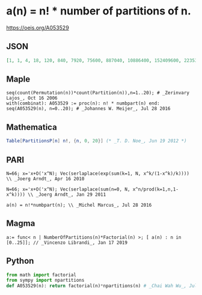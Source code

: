 # a\(n\) \= n\! \* number of partitions of n\.
https://oeis.org/A053529
## JSON
```JSON
[1, 1, 4, 18, 120, 840, 7920, 75600, 887040, 10886400, 152409600, 2235340800, 36883123200, 628929100800, 11769069312000, 230150688768000, 4833164464128000, 105639166144512000, 2464913876705280000, 59606099200327680000, 1525429559126753280000, 40464026199993876480000]
```
## Maple
```Maple
seq(count(Permutation(n))*count(Partition(n)),n=1..20); # _Zerinvary Lajos_, Oct 16 2006
with(combinat): A053529 := proc(n): n! * numbpart(n) end: seq(A053529(n), n=0..20); # _Johannes W. Meijer_, Jul 28 2016
```
## Mathematica
```Mathematica
Table[PartitionsP[n] n!, {n, 0, 20}] (* _T. D. Noe_, Jun 19 2012 *)
```
## PARI
```PARI
N=66; x='x+O('x^N); Vec(serlaplace(exp(sum(k=1, N, x^k/(1-x^k)/k)))) \\ _Joerg Arndt_, Apr 16 2010
```
```PARI
N=66; x='x+O('x^N); Vec(serlaplace(sum(n=0, N, x^n/prod(k=1,n,1-x^k)))) \\ _Joerg Arndt_, Jan 29 2011
```
```PARI
a(n) = n!*numbpart(n); \\ _Michel Marcus_, Jul 28 2016
```
## Magma
```Magma
a:= func< n | NumberOfPartitions(n)*Factorial(n) >; [ a(n) : n in [0..25]]; // _Vincenzo Librandi_, Jan 17 2019
```
## Python
```Python
from math import factorial
from sympy import npartitions
def A053529(n): return factorial(n)*npartitions(n) # _Chai Wah Wu_, Jul 10 2023
```
